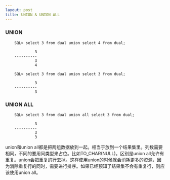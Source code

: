 ```yaml
---
layout: post
title: UNION & UNION ALL
---
```


### UNION
```
	SQL> select 3 from dual union select 4 from dual;

			 3
	----------
			 3
			 4

	SQL> select 3 from dual union select 3 from dual;

			 3
	----------
			 3
```
### UNION ALL
```
	SQL> select 3 from dual union all select 3 from dual;

			 3
	----------
			 3
			 3
```
union和union all都是把两组数据放到一起。相当于放到一个结果集里。列数需要相同，不同的要用同类型来占位。比如TO_CHAR(NULL)。区别是union all允许有重复。union会把重复的行去掉。这样使用union的时候就会消耗更多的资源，因为消除重复行的同时，需要进行排序。如果已经预知了结果集不会有重复行，则应该使用union all。
